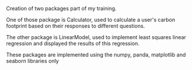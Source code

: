 
Creation of two packages part of my training.

One of those package is Calculator, used to calculate a user's carbon footprint based on their responses to different questions.

The other package is LinearModel, used to implement least squares linear regression and displayed the results of this regression.

These packages are implemented using the numpy, panda, matplotlib and seaborn libraries only
